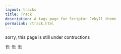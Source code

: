 ```yaml
---
layout: tracks
title: Track
description: A tags page for Scriptor Jekyll theme
permalink: /track.html
---
```

sorry, this page is still under contructions

🏗 🏗 🏗 
